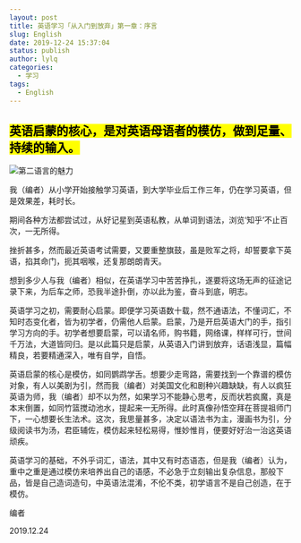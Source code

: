 ```yaml
---
layout: post
title: 英语学习「从入门到放弃」第一章：序言
slug: English
date: 2019-12-24 15:37:04
status: publish
author: lylq
categories: 
  - 学习
tags:
  - English
---
```


<mark> **英语启蒙的核心，是对英语母语者的模仿，做到足量、持续的输入。**</mark>
---

![第二语言的魅力](https://p.qlogo.cn/qqmail_head/PiajxSqBRaELR8sgyjGXfkcsX9mSicW5Hiaxc0jnbvaDYD3jibX5iaMwkclq2icmVbSiabsdoKfN325dqg/0)

 我（编者）从小学开始接触学习英语，到大学毕业后工作三年，仍在学习英语，但是效果差，耗时长。
   
期间各种方法都尝试过，从好记星到英语私教，从单词到语法，浏览‘知乎’不止百次，一无所得。

挫折甚多，然而最近英语考试需要，又要重整旗鼓，虽是败军之将，却誓要拿下英语，掐其命门，扼其咽喉，还复那朗朗青天。
   
想到多少人与我（编者）相似，在英语学习中苦苦挣扎，遂要将这场无声的征途记录下来，为后车之师，恐我半途扑倒，亦以此为鉴，奋斗到底，明志。
   
英语学习之初，需要耐心启蒙。即便学习英语数十载，然不通语法，不懂词汇，不知时态变化者，皆为初学者，仍需他人启蒙。启蒙，乃是开启英语大门的手，指引学习方向的手。初学者想要启蒙，可以请名师，购书籍，网络课，样样可行，世间千万法，大道皆同归。是以此篇只是启蒙，从英语入门讲到放弃，话语浅显，篇幅精良，若要精通深入，唯有自学，自悟。
   
英语启蒙的核心是模仿，如同鹦鹉学舌。想要少走弯路，需要找到一个靠谱的模仿对象，有人以美剧为引，然而我（编者）对美国文化和剧种兴趣缺缺，有人以疯狂英语为师，我（编者）却不以为然，如果学习不能静心思考，反而状若疯魔，真是本末倒置，如同竹篮搅动池水，提起来一无所得。此时真像孙悟空拜在菩提祖师门下，一心想要长生法术。这次，我思量甚多，决定以语法书为主，漫画书为引，分级阅读书为汤，君臣辅佐，模仿起来轻松易得，惟妙惟肖，便要好好治一治这英语顽疾。
   
英语学习的基础，不外乎词汇，语法，其中又有时态语态，但是我（编者）认为，重中之重是通过模仿来培养出自己的语感，不必急于立刻输出复杂信息，那般下品，皆是自己造词造句，中英语法混淆，不伦不类，初学语言不是自己创造，在于模仿。
   
编者
   
2019.12.24
